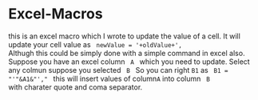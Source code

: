 # Excel-Macros
this is an excel macro which I wrote to update the value of a cell.
It will update your cell value as
<code>
newValue = '+oldValue+',
</code>
Althugh this could be simply done with a simple command in excel also.
Suppose you have an excel column <code> A </code> which you need to update.
Select any colmun suppose you selected <code> B </code>
So you can right <code>B1</code> as 
<code>
B1 = "'"&A1&"',"
</code>
this will insert values of column<code>A</code> into column <code> B </code> with charater quote and coma separator.

